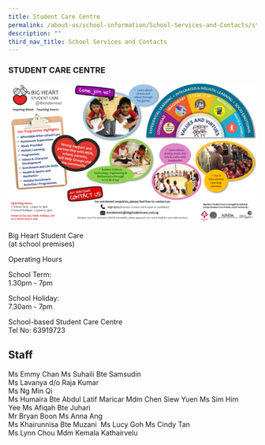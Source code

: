 ```yaml
---
title: Student Care Centre
permalink: /about-us/school-information/School-Services-and-Contacts/student-care-centre
description: ""
third_nav_title: School Services and Contacts
---
```

### STUDENT CARE CENTRE

![](/images/student-care.png)
  
  
  
  
  
  
  
  
  
  
  
  
  
  
  
  
  
  
  
  

Big Heart Student Care  
(at school premises)  
  
Operating Hours  
  
School Term:  
1.30pm - 7pm  
  
School Holiday:  
7.30am - 7pm  
  
School-based Student Care Centre  
Tel No: 63919723  
  

Staff
-----

Ms Emmy Chan Ms Suhaili Bte Samsudin  
Ms Lavanya d/o Raja Kumar  
Ms Ng Min Qi  
Ms Humaira Bte Abdul Latif Maricar Mdm Chen Siew Yuen Ms Sim Him Yee Ms Afiqah Bte Juhari  
Mr Bryan Boon Ms Anna Ang  
Ms Khairunnisa Bte Muzani  Ms Lucy Goh Ms Cindy Tan  
Ms Lynn Chou Mdm Kemala Kathairvelu